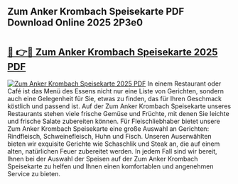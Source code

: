## Zum Anker Krombach Speisekarte PDF Download Online 2025 2P3e0

# <h2><a href="http://gcbeqit.nevu.top/?p=Zum+Anker+Krombach+Speisekarte">🔗 👉🔴 Zum Anker Krombach Speisekarte 2025 PDF</a></h2>

[![Zum Anker Krombach Speisekarte 2025 PDF](https://i.imgur.com/dBaPXMq.png)](http://gcbeqit.nevu.top/?p=Zum+Anker+Krombach+Speisekarte)
In einem Restaurant oder Café ist das Menü des Essens nicht nur eine Liste von Gerichten, sondern auch eine Gelegenheit für Sie, etwas zu finden, das für Ihren Geschmack köstlich und passend ist. Auf der Zum Anker Krombach Speisekarte unseres Restaurants stehen viele frische Gemüse und Früchte, mit denen Sie leichte und frische Salate zubereiten können. Für Fleischliebhaber bietet unsere Zum Anker Krombach Speisekarte eine große Auswahl an Gerichten: Rindfleisch, Schweinefleisch, Huhn und Fisch. Unseren Auserwählten bieten wir exquisite Gerichte wie Schaschlik und Steak an, die auf einem alten, natürlichen Feuer zubereitet werden. In jedem Fall sind wir bereit, Ihnen bei der Auswahl der Speisen auf der Zum Anker Krombach Speisekarte zu helfen und Ihnen einen komfortablen und angenehmen Service zu bieten.
